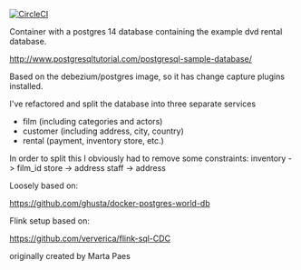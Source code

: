 [![CircleCI](https://circleci.com/gh/flyaruu/flink-movie-demo.svg?style=svg)](https://circleci.com/gh/flyaruu/flink-movie-demo)

Container with a postgres 14 database containing the example dvd rental database.

http://www.postgresqltutorial.com/postgresql-sample-database/

Based on the debezium/postgres image, so it has change capture plugins installed.

I've refactored and split the database into three separate services

- film (including categories and actors)
- customer (including address, city, country)
- rental (payment, inventory store, etc.)

In order to split this I obviously had to remove some constraints:
inventory -> film_id
store -> address
staff -> address



Loosely based on:

https://github.com/ghusta/docker-postgres-world-db

Flink setup based on:

https://github.com/ververica/flink-sql-CDC

originally created by Marta Paes
